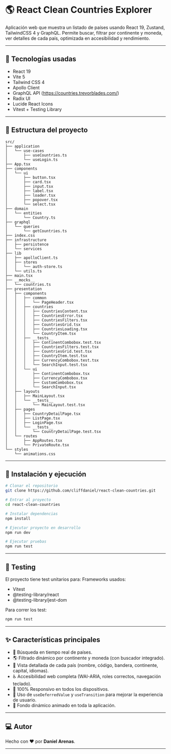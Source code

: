 # 🌎 React Clean Countries Explorer

Aplicación web que muestra un listado de países usando React 19, Zustand, TailwindCSS 4 y GraphQL.
Permite buscar, filtrar por continente y moneda, ver detalles de cada país, optimizada en accesibilidad y rendimiento.

---

## 🚀 Tecnologías usadas

- React 19
- Vite 5
- Tailwind CSS 4
- Apollo Client
- GraphQL API (https://countries.trevorblades.com/)
- Radix UI
- Lucide React Icons
- Vitest + Testing Library

---

## 📂 Estructura del proyecto

```
src/
├── application
│   └── use-cases
│       ├── useCountries.ts
│       └── useLogin.ts
├── App.tsx
├── components
│   └── ui
│       ├── button.tsx
│       ├── card.tsx
│       ├── input.tsx
│       ├── label.tsx
│       ├── loader.tsx
│       ├── popover.tsx
│       └── select.tsx
├── domain
│   └── entities
│       └── Country.ts
├── graphql
│   └── queries
│       └── getCountries.ts
├── index.css
├── infrastructure
│   ├── persistence
│   └── services
├── lib
│   ├── apolloClient.ts
│   ├── stores
│   │   └── auth-store.ts
│   └── utils.ts
├── main.tsx
├── __mocks__
│   └── countries.ts
├── presentation
│   ├── components
│   │   ├── common
│   │   │   └── PageHeader.tsx
│   │   ├── countries
│   │   │   ├── CountriesContent.tsx
│   │   │   ├── CountriesError.tsx
│   │   │   ├── CountriesFilters.tsx
│   │   │   ├── CountriesGrid.tsx
│   │   │   ├── CountriesLoading.tsx
│   │   │   └── CountryItem.tsx
│   │   ├── __tests__
│   │   │   ├── ContinentCombobox.test.tsx
│   │   │   ├── CountriesFilters.test.tsx
│   │   │   ├── CountriesGrid.test.tsx
│   │   │   ├── CountryItem.test.tsx
│   │   │   ├── CurrencyCombobox.test.tsx
│   │   │   └── SearchInput.test.tsx
│   │   └── ui
│   │       ├── ContinentCombobox.tsx
│   │       ├── CurrencyCombobox.tsx
│   │       ├── CustomCombobox.tsx
│   │       └── SearchInput.tsx
│   ├── layouts
│   │   ├── MainLayout.tsx
│   │   └── __tests__
│   │       └── MainLayout.test.tsx
│   ├── pages
│   │   ├── CountryDetailPage.tsx
│   │   ├── ListPage.tsx
│   │   ├── LoginPage.tsx
│   │   └── __tests__
│   │       └── CountryDetailPage.test.tsx
│   └── routes
│       ├── AppRoutes.tsx
│       └── PrivateRoute.tsx
└── styles
    └── animations.css
```

---

## 📄 Instalación y ejecución

```bash
# Clonar el repositorio
git clone https://github.com/cliffdaniel/react-clean-countries.git

# Entrar al proyecto
cd react-clean-countries

# Instalar dependencias
npm install

# Ejecutar proyecto en desarrollo
npm run dev

# Ejecutar pruebas
npm run test
```

---

## 🧪 Testing

El proyecto tiene test unitarios para:
Frameworks usados:

- Vitest
- @testing-library/react
- @testing-library/jest-dom

Para correr los test:

```bash
npm run test
```

---

## ✨ Características principales

- 🔎 Búsqueda en tiempo real de países.
- 🌎 Filtrado dinámico por continente y moneda (con buscador integrado).
- 📄 Vista detallada de cada país (nombre, código, bandera, continente, capital, idiomas).
- ♿ Accesibilidad web completa (WAI-ARIA, roles correctos, navegación teclado).
- 📱 100% Responsivo en todos los dispositivos.
- 🚀 Uso de `useDeferredValue` y `useTransition` para mejorar la experiencia de usuario.
- 🎨 Fondo dinámico animado en toda la aplicación.

---

## 💻 Autor

Hecho con ❤️ por **Daniel Arenas**.

---
